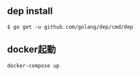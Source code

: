 ## dep install
```
$ go get -u github.com/golang/dep/cmd/dep
```

## docker起動
```
docker-compose up
```
